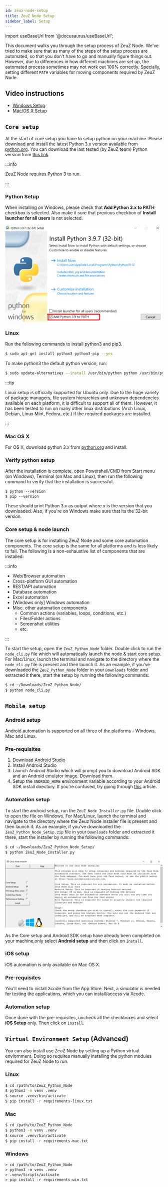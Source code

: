 ```yaml
---
id: zeuz-node-setup
title: ZeuZ Node Setup
sidebar_label: Setup
---
```


import useBaseUrl from '@docusaurus/useBaseUrl';

This document walks you through the setup process of ZeuZ Node. We've
tried to make sure that as many of the steps of the setup process are
automated, so that you don't have to go and manually figure things
out. However, due to differences in how different machines are set up,
the automated process sometimes may not work out 100% correctly.
Specially, setting different `PATH` variables for moving components
required by ZeuZ Node.

## Video instructions

- [Windows Setup](https://youtu.be/LGmr6ZpoPGk)
- [Mac/OS X Setup](https://youtu.be/TCPmaUgS8hk)


## `Core setup`


At the start of core setup you have to setup python on your machine.
Please download and install the latest Python 3.x version available
from [python.org](https://www.python.org/downloads/). You can download
the last tested (by ZeuZ team) Python version from
[this link](https://www.python.org/ftp/python/3.11.4/python-3.11.4-amd64.exe).

:::info

ZeuZ Node requires Python 3 to run. 

:::

### Python Setup

When installing on Windows, please check that **Add Python 3.x to
PATH** checkbox is selected. Also make it sure that previous checkbox of **Install
launcher for all users** is not selected.

![](/img/python_setup-path.png)

### Linux

Run the following commands to install python3 and pip3.

```bash
$ sudo apt-get install python3 python3-pip --yes
```

To make python3 the default python version, run:

```bash
$ sudo update-alternatives --install /usr/bin/python python /usr/bin/python3 10
```

:::tip

Linux setup is officially supported for Ubuntu only. Due to the huge
variety of package managers, file system hierarchies and unknown
dependencies available on each platform, it is difficult to support
all of them. However, it has been tested to run on many other linux
distributions (Arch Linux, Debian, Linux Mint, Fedora, etc.) if the
required packages are installed.

:::

### Mac OS X

For OS X, download python 3.x from
[python.org](https://www.python.org/downloads/) and install.

### Verify python setup

After the installation is complete, open Powershell/CMD from Start
menu (on Windows), Terminal (on Mac and Linux), then run the following
command to verify that the installation is successful.

```batch
$ python --version
$ pip --version
```

These should print Python 3.x as output where x is the version that
you downloaded. Also, if you're on Windows make sure that its the
32-bit version.

### Core setup & node launch 

The core setup is for installing ZeuZ Node and some core automation
components. The core setup is the same for all platforms and is less
likely to fail. The following is a non-exhaustive list of components
that are installed:

:::info

- Web/Browser automation
- Cross-platform GUI automation
- REST/API automation
- Database automation
- Excel automation
- [Windows only] Windows automation
- Misc. other automation components
    - Common actions (variables, loops, conditions, etc.)
    - Files/Folder actions
    - Screenshot utilities
    - etc.

:::

To start the setup, open the `ZeuZ_Python_Node` folder. Double click to run the 
`node_cli.py` file which will automatically launch the node & start core setup.
For Mac/Linux, launch the terminal
and navigate to the directory where the `node_cli.py` file is
present and then launch it. As an example, if you've downloaded the
`ZeuZ_Python_Node` folder in your `Downloads` folder and
extracted it there, start the setup by running the following
commands:

```bash
$ cd ~/Downloads/ZeuZ_Python_Node/
$ python node_cli.py
```

## `Mobile setup`

### Android setup

Android automation is supported on all three of the platforms -
Windows, Mac and Linux.

### Pre-requisites

1. Download [Android
   Studio](https://developer.android.com/studio#downloads)
2. Install Android Studio
3. Launch Android Studio which will prompt you to download Android SDK
   and an Android emulator image. Download them.
4. Setup the `ANDROID_HOME` environment variable according to your
   Android SDK install directory. If you're confused, try going
   through
   [this](https://www.androidcentral.com/installing-android-sdk-windows-mac-and-linux-tutorial)
   article.

### Automation setup

To start the android setup, run the `ZeuZ_Node_Installer.py` file. Double
click to open the file on Windows. For Mac/Linux, launch the terminal
and navigate to the directory where the Zeuz Node installer file is
present and then launch it. As an example, if you've downloaded the
`ZeuZ_Python_Node_Setup.zip` file in your `Downloads` folder and
extracted it there, start the installer by running the following
commands:

```bash
$ cd ~/Downloads/ZeuZ_Python_Node_Setup/
$ python ZeuZ_Node_Installer.py
```

![](/img/android_setup.png)

As the Core setup and Android SDK setup have already been completed on your machine,only select **Android setup** and then click on
`Install`.

### iOS setup

iOS automation is only available on Mac OS X.

### Pre-requisites

You'll need to install Xcode from the App Store. Next, a simulator is
needed for testing the applications, which you can install/access via
Xcode.

### Automation setup

Once done with the pre-requisites, uncheck all the checkboxes and
select **iOS Setup** only. Then click on `Install`.

## `Virtual Environment Setup` (Advanced)

You can also install use ZeuZ Node by setting up a Python virtual enviornment.
Doing so requires manually installing the python modules required for ZeuZ Node
to run.

### Linux

```sh
$ cd /path/to/ZeuZ_Python_Node
$ python3 -m venv .venv
$ source .venv/bin/activate
$ pip install -r requirements-linux.txt
```

### Mac

```sh
$ cd /path/to/ZeuZ_Python_Node
$ python3 -m venv .venv
$ source .venv/bin/activate
$ pip install -r requirements-mac.txt
```

### Windows

```batch
> cd /path/to/ZeuZ_Python_Node
> python3 -m venv .venv
> .venv/Scripts/activate
> pip install -r requirements-win.txt
```
